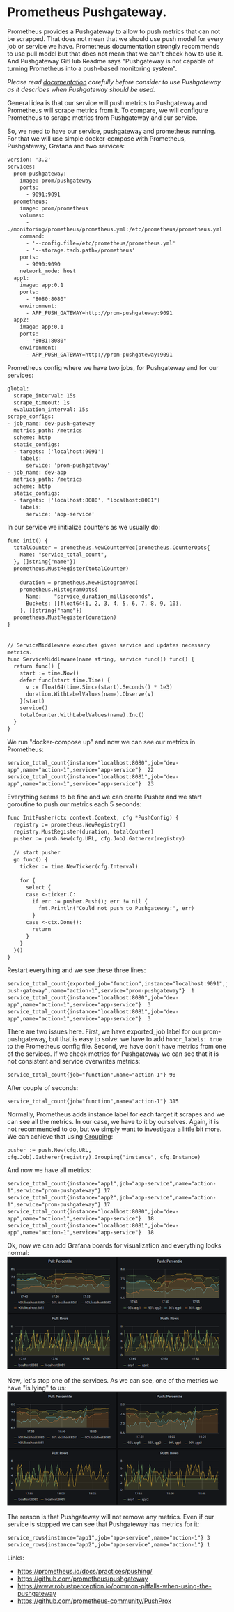 # Prometheus Pushgateway.

Prometheus provides a Pushgateway to allow to push metrics that can not be scrapped. That does not mean that we should use push model for every job or service we have. Prometheus documentation strongly recommends to use pull model but that does not mean that we can't check how to use it. And Pushgateway GitHub Readme says "Pushgateway is not capable of turning Prometheus into a push-based monitoring system".

*Please read <a href="https://prometheus.io/docs/practices/pushing/">documentation</a> carefully before consider to use Pushgateway as it describes when Pushgateway should be used.*

General idea is that our service will push metrics to Pushgateway and Prometheus will scrape metrics from it. To compare, we will configure Prometheus to scrape metrics from Pushgateway and our service. 

So, we need to have our service, pushgateway and prometheus running. For that we will use simple docker-compose with Prometheus, Pushgateway, Grafana and two services:
```
version: '3.2'
services: 
  prom-pushgateway:
    image: prom/pushgateway
    ports: 
      - 9091:9091
  prometheus:
    image: prom/prometheus
    volumes:
      - ./monitoring/prometheus/prometheus.yml:/etc/prometheus/prometheus.yml
    command:
      - '--config.file=/etc/prometheus/prometheus.yml'
      - '--storage.tsdb.path=/prometheus'
    ports:
      - 9090:9090
    network_mode: host
  app1:
    image: app:0.1
    ports:
      - "8080:8080"
    environment:
      - APP_PUSH_GATEWAY=http://prom-pushgateway:9091
  app2:
    image: app:0.1
    ports:
      - "8081:8080"
    environment:
      - APP_PUSH_GATEWAY=http://prom-pushgateway:9091
```
Prometheus config where we have two jobs, for Pushgateway and for our services:
```
global:
  scrape_interval: 15s
  scrape_timeout: 1s
  evaluation_interval: 15s
scrape_configs:
- job_name: dev-push-gateway
  metrics_path: /metrics
  scheme: http
  static_configs:
  - targets: ['localhost:9091']
    labels:
      service: 'prom-pushgateway'
- job_name: dev-app
  metrics_path: /metrics
  scheme: http
  static_configs:
  - targets: ['localhost:8080', "localhost:8081"]
    labels:
      service: 'app-service'
```
In our service we initialize counters as we usually do:
```
func init() {
  totalCounter = prometheus.NewCounterVec(prometheus.CounterOpts{
    Name: "service_total_count",
  }, []string{"name"})
  prometheus.MustRegister(totalCounter)

    duration = prometheus.NewHistogramVec(
    prometheus.HistogramOpts{
      Name:    "service_duration_milliseconds",
      Buckets: []float64{1, 2, 3, 4, 5, 6, 7, 8, 9, 10},
    }, []string{"name"})
  prometheus.MustRegister(duration)
}


// ServiceMiddleware executes given service and updates necessary metrics.
func ServiceMiddleware(name string, service func()) func() {
  return func() {
    start := time.Now()
    defer func(start time.Time) {
      v := float64(time.Since(start).Seconds() * 1e3)
      duration.WithLabelValues(name).Observe(v)
    }(start)
    service()
    totalCounter.WithLabelValues(name).Inc()
  }
}
```
We run "docker-compose up" and now we can see our metrics in Prometheus:
```
service_total_count{instance="localhost:8080",job="dev-app",name="action-1",service="app-service"}  22
service_total_count{instance="localhost:8081",job="dev-app",name="action-1",service="app-service"}  23
``` 
Everything seems to be fine and we can create Pusher and we start goroutine to push our metrics each 5 seconds:
```
func InitPusher(ctx context.Context, cfg *PushConfig) {
  registry := prometheus.NewRegistry()
  registry.MustRegister(duration, totalCounter)
  pusher := push.New(cfg.URL, cfg.Job).Gatherer(registry)

  // start pusher
  go func() {
    ticker := time.NewTicker(cfg.Interval)

    for {
      select {
      case <-ticker.C:
        if err := pusher.Push(); err != nil {
          fmt.Println("Could not push to Pushgateway:", err)
        }
      case <-ctx.Done():
        return
      }
    }
  }()
}
``` 
Restart everything and we see these three lines:
```
service_total_count{exported_job="function",instance="localhost:9091",job="dev-push-gateway",name="action-1",service="prom-pushgateway"}  1
service_total_count{instance="localhost:8080",job="dev-app",name="action-1",service="app-service"}  3
service_total_count{instance="localhost:8081",job="dev-app",name="action-1",service="app-service"}  3
```
There are two issues here. First, we have exported_job label for our prom-pushgateway, but that is easy to solve: we have to add ` honor_labels: true ` to the Prometheus config file. Second, we have don't have metrics from one of the services. If we check metrics for Pushgateway we can see that it is not consistent and service overwrites metrics:
```
service_total_count{job="function",name="action-1"} 98
```
After couple of seconds:
```
service_total_count{job="function",name="action-1"} 315
```
Normally, Prometheus adds instance label for each target it scrapes and we can see all the metrics. In our case, we have to it by ourselves. Again, it is not recommended to do, but we simply want to investigate a little bit more.
We can achieve that using <a href="https://godoc.org/github.com/prometheus/client_golang/prometheus/push#Pusher.Grouping">Grouping</a>:
```
pusher := push.New(cfg.URL, cfg.Job).Gatherer(registry).Grouping("instance", cfg.Instance)
``` 
And now we have all metrics:
```
service_total_count{instance="app1",job="app-service",name="action-1",service="prom-pushgateway"} 17
service_total_count{instance="app2",job="app-service",name="action-1",service="prom-pushgateway"} 17
service_total_count{instance="localhost:8080",job="dev-app",name="action-1",service="app-service"}  18
service_total_count{instance="localhost:8081",job="dev-app",name="action-1",service="app-service"}  18
```

Ok, now we can add Grafana boards for visualization and everything looks normal:
![Grafana](./doc/images/grafana1.png)

Now, let's stop one of the services. As we can see, one of the metrics we have "is lying" to us: 
![Grafana](./doc/images/grafana2.png)

The reason is that Pushgateway will not remove any metrics. Even if our service is stopped we can see that Pushgateway has metrics for it:
```
service_rows{instance="app1",job="app-service",name="action-1"} 3
service_rows{instance="app2",job="app-service",name="action-1"} 1
```


Links:
* https://prometheus.io/docs/practices/pushing/
* https://github.com/prometheus/pushgateway
* https://www.robustperception.io/common-pitfalls-when-using-the-pushgateway
* https://github.com/prometheus-community/PushProx

